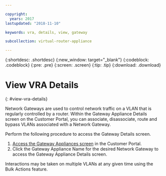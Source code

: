 ```yaml
---

copyright:
  years: 2017
lastupdated: "2018-11-10"

keywords: vra, details, view, gateway

subcollection: virtual-router-appliance

---
```


{:shortdesc: .shortdesc}
{:new_window: target="_blank"}
{:codeblock: .codeblock}
{:pre: .pre}
{:screen: .screen}
{:tip: .tip}
{:download: .download}

# View VRA Details
{: #view-vra-details}

Network Gateways are used to control network traffic on a VLAN that is regularly controlled by a router. Within the Gateway Appliance Details screen on the Customer Portal, you can associate, disassociate, route and bypass VLANs associated with a Network Gateway.

Perform the following procedure to access the Gateway Details screen.

1. [Access the Gateway Appliances screen](/docs/infrastructure/virtual-router-appliance?topic=virtual-router-appliance-view-all-vras) in the Customer Portal.
2. Click the Gateway Appliance Name for the desired Network Gateway to access the Gateway Appliance Details screen.

Interactions may be taken on multiple VLANs at any given time using the Bulk Actions feature.
